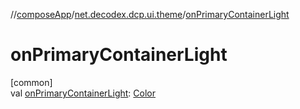 //[composeApp](../../index.md)/[net.decodex.dcp.ui.theme](index.md)/[onPrimaryContainerLight](on-primary-container-light.md)

# onPrimaryContainerLight

[common]\
val [onPrimaryContainerLight](on-primary-container-light.md): [Color](https://developer.android.com/reference/kotlin/androidx/compose/ui/graphics/Color.html)
